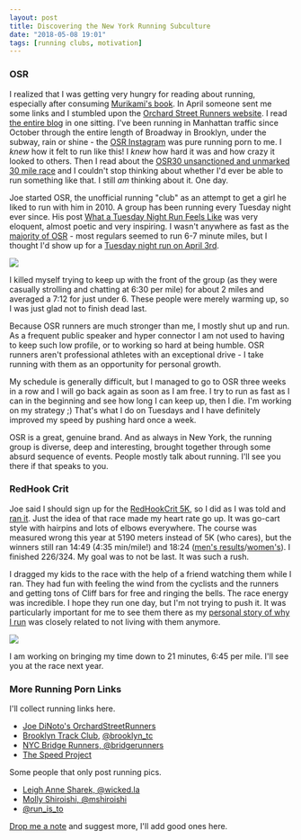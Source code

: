 ```yaml
---
layout: post
title: Discovering the New York Running Subculture
date: "2018-05-08 19:01"
tags: [running clubs, motivation]
---
```

### OSR

I realized that I was getting very hungry for reading about running, especially after consuming [Murikami's book](/2018/04/06/what-i-talk-about-when-i-talk-about-running-haruki-murakami.html). In April someone sent me some links and I stumbled upon the [Orchard Street Runners website](http://orchardstreetrunners.com). I read [the entire blog](http://orchardstreetrunners.com/Posts/blog) in one sitting. I've been running in Manhattan traffic since October through the entire length of Broadway in Brooklyn, under the subway, rain or shine - the [OSR Instagram](https://www.instagram.com/orchardstreetrunners) was pure running porn to me. I _knew_ how it felt to run like this! I _knew_ how hard it was and how crazy it looked to others. Then I read about the [OSR30 unsanctioned and unmarked 30 mile race](http://orchardstreetrunners.com/2018osr30flashback) and I couldn't stop thinking about whether I'd ever be able to run something like that. I still _am_ thinking about it. One day.

Joe started OSR, the unofficial running "club" as an attempt to get a girl he liked to run with him in 2010. A group has been running every Tuesday night ever since. His post [What a Tuesday Night Run Feels Like](http://orchardstreetrunners.com/what-a-run-with-you-feels-like-to-me) was very eloquent, almost poetic and very inspiring. I wasn't anywhere as fast as the [majority of OSR](https://www.strava.com/clubs/OrchardStreetRunners) - most regulars seemed to run 6-7 minute miles, but I thought I'd show up for a [Tuesday night run on April 3rd](http://run.dblock.org/2018/04/03/run-5.98mi-43m.html).

![](https://dgtzuqphqg23d.cloudfront.net/pmroVUor8dvMrJnIgj9UBKBZiLdMwmHrgz-lmpA0if4-516x768.jpg)

I killed myself trying to keep up with the front of the group (as they were casually strolling and chatting at 6:30 per mile) for about 2 miles and averaged a 7:12 for just under 6. These people were merely warming up, so I was just glad not to finish dead last.

Because OSR runners are much stronger than me, I mostly shut up and run. As a frequent public speaker and hyper connector I am not used to having to keep such low profile, or to working so hard at being humble. OSR runners aren't professional athletes with an exceptional drive - I take running with them as an opportunity for personal growth.

My schedule is generally difficult, but I managed to go to OSR three weeks in a row and I will go back again as soon as I am free. I try to run as fast as I can in the beginning and see how long I can keep up, then I die. I'm working on my strategy ;) That's what I do on Tuesdays and I have definitely improved my speed by pushing hard once a week.

OSR is a great, genuine brand. And as always in New York, the running group is diverse, deep and interesting, brought together through some absurd sequence of events. People mostly talk about running. I'll see you there if that speaks to you.

### RedHook Crit

Joe said I should sign up for the [RedHookCrit 5K](https://redhookcrit.com/5k-run/), so I did as I was told and [ran it](http://run.dblock.org/2018/04/28/run-3.23mi-22m30s.html). Just the idea of that race made my heart rate go up. It was go-cart style with hairpins and lots of elbows everywhere. The course was measured wrong this year at 5190 meters instead of 5K (who cares), but the winners still ran 14:49 (4:35 min/mile!) and 18:24 ([men's results](http://www.racetecresults.com/Results.aspx?CId=17063&RId=157)/[women's](http://www.racetecresults.com/Results.aspx?CId=17063&RId=157&EId=2)). I finished 226/324. My goal was to not be last. It was such a rush.

I dragged my kids to the race with the help of a friend watching them while I ran. They had fun with feeling the wind from the cyclists and the runners and getting tons of Cliff bars for free and ringing the bells. The race energy was incredible. I hope they run one day, but I'm not trying to push it. It was particularly important for me to see them there as my [personal story of why I run](/2017/10/01/why-do-i-run.html) was closely related to not living with them anymore.

![](https://dgtzuqphqg23d.cloudfront.net/2Sn5-mqhS0qekvbLiEsV1JX7mYOXL9ksU0rU6wLGS9g-576x768.jpg)

I am working on bringing my time down to 21 minutes, 6:45 per mile. I'll see you at the race next year.

### More Running Porn Links

I'll collect running links here.

* [Joe DiNoto's OrchardStreetRunners](https://www.instagram.com/orchardstreetrunners)
* [Brooklyn Track Club](http://www.brooklyntrack.club), [@brooklyn_tc](https://www.instagram.com/brooklyn_tc)
* [NYC Bridge Runners, @bridgerunners](https://www.instagram.com/bridgerunners)
* [The Speed Project](https://thespeedproject.net)

Some people that only post running pics.

* [Leigh Anne Sharek, @wicked.la](https://www.instagram.com/wicked.la)
* [Molly Shiroishi, @mshiroishi](https://www.instagram.com/mshiroishi)
* [@run_is_to](https://www.instagram.com/run_is_to)

[Drop me a note](mailto:dblock@dblock.org) and suggest more, I'll add good ones here.
